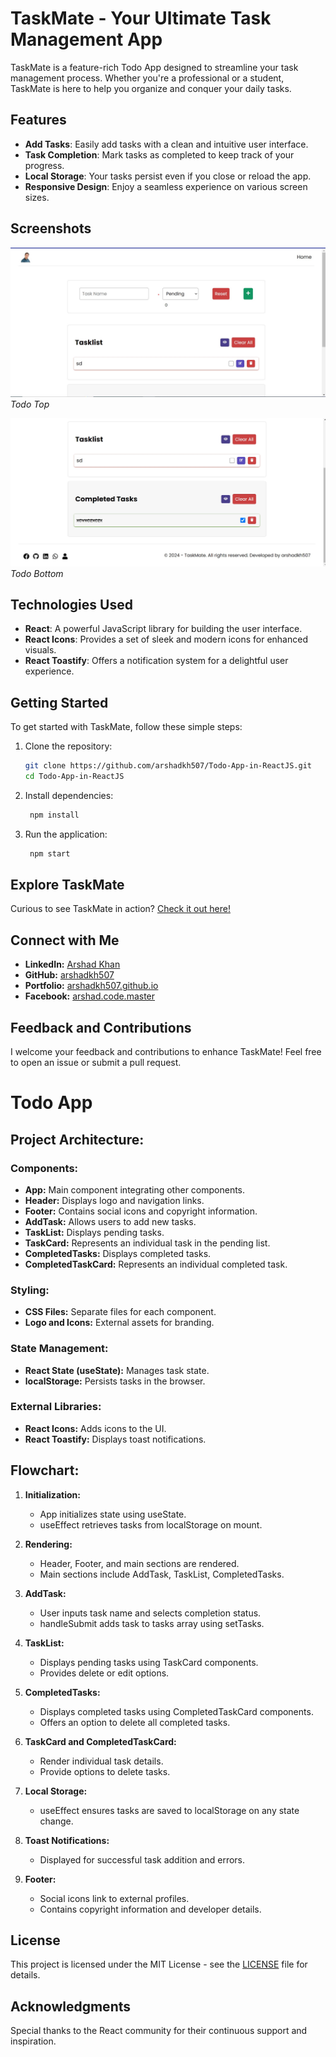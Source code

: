 # TaskMate - Your Ultimate Task Management App

TaskMate is a feature-rich Todo App designed to streamline your task management process. Whether you're a professional or a student, TaskMate is here to help you organize and conquer your daily tasks.

## Features

- **Add Tasks**: Easily add tasks with a clean and intuitive user interface.
- **Task Completion**: Mark tasks as completed to keep track of your progress.
- **Local Storage**: Your tasks persist even if you close or reload the app.
- **Responsive Design**: Enjoy a seamless experience on various screen sizes.

## Screenshots

![TaskMate Screenshot 1](./public/todo-app-img1.jpg)
*Todo Top*

![TaskMate Screenshot 2](./public/todo-app-img2.jpg)
*Todo Bottom*

## Technologies Used

- **React**: A powerful JavaScript library for building the user interface.
- **React Icons**: Provides a set of sleek and modern icons for enhanced visuals.
- **React Toastify**: Offers a notification system for a delightful user experience.

## Getting Started

To get started with TaskMate, follow these simple steps:

1. Clone the repository:

   ```bash
   git clone https://github.com/arshadkh507/Todo-App-in-ReactJS.git
   cd Todo-App-in-ReactJS

2. Install dependencies:

   ```bash
    npm install

3. Run the application:

   ```bash
    npm start

## Explore TaskMate

Curious to see TaskMate in action? [Check it out here!](#your-project-link)

## Connect with Me

- **LinkedIn:** [Arshad Khan](https://www.linkedin.com/in/arshad-khan-2a6923213/)
- **GitHub:** [arshadkh507](https://github.com/arshadkh507)
- **Portfolio:** [arshadkh507.github.io](https://arshadkh507.github.io./)
- **Facebook:** [arshad.code.master](https://web.facebook.com/code.master.arshad/)

## Feedback and Contributions

I welcome your feedback and contributions to enhance TaskMate! Feel free to open an issue or submit a pull request.



# Todo App

## Project Architecture:

### Components:

- **App:** Main component integrating other components.
- **Header:** Displays logo and navigation links.
- **Footer:** Contains social icons and copyright information.
- **AddTask:** Allows users to add new tasks.
- **TaskList:** Displays pending tasks.
- **TaskCard:** Represents an individual task in the pending list.
- **CompletedTasks:** Displays completed tasks.
- **CompletedTaskCard:** Represents an individual completed task.

### Styling:

- **CSS Files:** Separate files for each component.
- **Logo and Icons:** External assets for branding.

### State Management:

- **React State (useState):** Manages task state.
- **localStorage:** Persists tasks in the browser.

### External Libraries:

- **React Icons:** Adds icons to the UI.
- **React Toastify:** Displays toast notifications.

## Flowchart:

1. **Initialization:**
   - App initializes state using useState.
   - useEffect retrieves tasks from localStorage on mount.

2. **Rendering:**
   - Header, Footer, and main sections are rendered.
   - Main sections include AddTask, TaskList, CompletedTasks.

3. **AddTask:**
   - User inputs task name and selects completion status.
   - handleSubmit adds task to tasks array using setTasks.

4. **TaskList:**
   - Displays pending tasks using TaskCard components.
   - Provides delete or edit options.

5. **CompletedTasks:**
   - Displays completed tasks using CompletedTaskCard components.
   - Offers an option to delete all completed tasks.

6. **TaskCard and CompletedTaskCard:**
   - Render individual task details.
   - Provide options to delete tasks.

7. **Local Storage:**
   - useEffect ensures tasks are saved to localStorage on any state change.

8. **Toast Notifications:**
   - Displayed for successful task addition and errors.

9. **Footer:**
   - Social icons link to external profiles.
   - Contains copyright information and developer details.

## License

This project is licensed under the MIT License - see the [LICENSE](LICENSE) file for details.

## Acknowledgments

Special thanks to the React community for their continuous support and inspiration.
